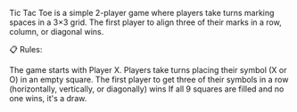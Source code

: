 Tic Tac Toe is a simple 2-player game where players take turns marking spaces in a 3×3 grid. The first player to align three of their marks in a row, column, or diagonal wins.

📋 Rules:

The game starts with Player X.
Players take turns placing their symbol (X or O) in an empty square.
The first player to get three of their symbols in a row (horizontally, vertically, or diagonally) wins
If all 9 squares are filled and no one wins, it's a draw.
